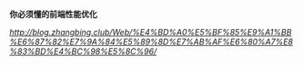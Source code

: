 **你必须懂的前端性能优化**

*http://blog.zhangbing.club/Web/%E4%BD%A0%E5%BF%85%E9%A1%BB%E6%87%82%E7%9A%84%E5%89%8D%E7%AB%AF%E6%80%A7%E8%83%BD%E4%BC%98%E5%8C%96/*


